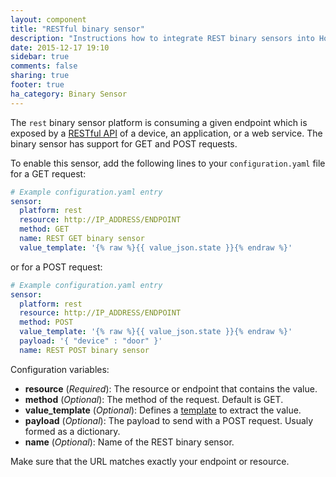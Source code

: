 ```yaml
---
layout: component
title: "RESTful binary sensor"
description: "Instructions how to integrate REST binary sensors into Home Assistant."
date: 2015-12-17 19:10
sidebar: true
comments: false
sharing: true
footer: true
ha_category: Binary Sensor
---
```



The `rest` binary sensor platform is consuming a given endpoint which is exposed by a [RESTful API](https://en.wikipedia.org/wiki/Representational_state_transfer) of a device, an application, or a web service. The binary sensor has support for GET and POST requests.

To enable this sensor, add the following lines to your `configuration.yaml` file for a GET request:

```yaml
# Example configuration.yaml entry
sensor:
  platform: rest
  resource: http://IP_ADDRESS/ENDPOINT
  method: GET
  name: REST GET binary sensor
  value_template: '{% raw %}{{ value_json.state }}{% endraw %}'
```

or for a POST request:

```yaml
# Example configuration.yaml entry
sensor:
  platform: rest
  resource: http://IP_ADDRESS/ENDPOINT
  method: POST
  value_template: '{% raw %}{{ value_json.state }}{% endraw %}'
  payload: '{ "device" : "door" }'
  name: REST POST binary sensor
```

Configuration variables:

- **resource** (*Required*): The resource or endpoint that contains the value.
- **method** (*Optional*): The method of the request. Default is GET.
- **value_template** (*Optional*): Defines a [template](/getting-started/templating/) to extract the value.
- **payload** (*Optional*): The payload to send with a POST request. Usualy formed as a dictionary.
- **name** (*Optional*): Name of the REST binary sensor.

<p class='note warning'>
Make sure that the URL matches exactly your endpoint or resource.
</p>

